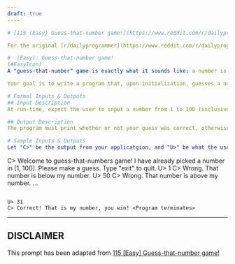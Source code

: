 ```yaml
---
draft: true
----

# [115 (Easy) Guess-that-number game!](https://www.reddit.com/r/dailyprogrammer/comments/15ul7q/122013_challenge_115_easy_guessthatnumber_game/)

For the original [r/dailyprogrammer](https://www.reddit.com/r/dailyprogrammer/) post and discussion, click the link in the title.

#  (Easy): Guess-that-number game!
(#EasyIcon)
A "guess-that-number" game is exactly what it sounds like: a number is guessed at random by the computer, and you must guess that number to win! The only thing the computer tells you is if your guess is below or above the number.

Your goal is to write a program that, upon initialization, guesses a number between 1 and 100 (inclusive), and asks you for your guess. If you type a number, the program must either tell you if you won (you guessed the computer's number), or if your guess was below the computer's number, or if your guess was above the computer's number. If the user ever types "exit", the program must terminate.

# Formal Inputs & Outputs
## Input Description
At run-time, expect the user to input a number from 1 to 100 (inclusive), or the string "exit", and treat all other conditions as a wrong guess.

## Output Description
The program must print whether or not your guess was correct, otherwise print if your guess was below or above the computer's number.

# Sample Inputs & Outputs
Let "C>" be the output from your applicatgion, and "U>" be what the user types:


```
C> Welcome to guess-that-numbers game! I have already picked a number in [1, 100]. Please make a guess. Type "exit" to quit.
U> 1
C> Wrong. That number is below my number.
U> 50
C> Wrong. That number is above my number.
...
```

U> 31
C> Correct! That is my number, you win! <Program terminates>
```

----
## **DISCLAIMER**
This prompt has been adapted from [115 [Easy] Guess-that-number game!](https://www.reddit.com/r/dailyprogrammer/comments/15ul7q/122013_challenge_115_easy_guessthatnumber_game/
)
